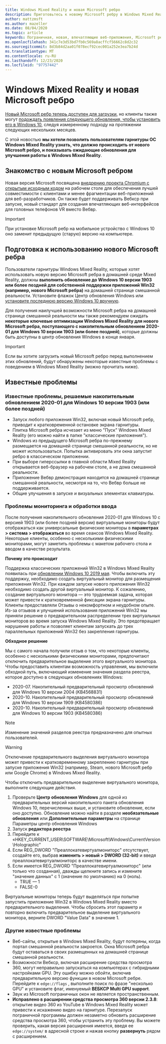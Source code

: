 ```yaml
---
title: Windows Mixed Reality и новая Microsoft ребро
description: Приготовьтесь к новому Microsoft ребру в Windows Mixed Reality. Сюда входят изменения, которые необходимо выполнить, обновления для поиска и известные проблемы.
author: mattzmsft
ms.author: mazeller
ms.date: 08/04/2020
ms.topic: article
keywords: Пограничная, новая, впечатляющие веб-приложения, Microsoft ребро, браузер, VR, 360, 360 видео, средство просмотра 360, вебкср, вебвр
ms.openlocfilehash: 341c7e3d53bd7fb0c569a8acffcf56662c8d2c32
ms.sourcegitcommit: 8d3b84d2aa01f078ecf92cec001a252e3ea7b24d
ms.translationtype: MT
ms.contentlocale: ru-RU
ms.lasthandoff: 12/23/2020
ms.locfileid: "97757442"
---
```

# <a name="windows-mixed-reality-and-the-new-microsoft-edge"></a>Windows Mixed Reality и новая Microsoft ребро

[Новый Microsoft ребр теперь доступен для загрузки](https://blogs.windows.com/windowsexperience/?p=173496), но клиенты также могут [подождать появления следующего обновления, чтобы установить его в Windows 10](https://blogs.windows.com/msedgedev/2020/01/15/upgrading-new-microsoft-edge-79-chromium/), следуя измеренному подходу на протяжении следующих нескольких месяцев. 

С этой новостью **мы хотели позволить пользователям гарнитуры ОС Windows Mixed Reality узнать, что должно происходить от нового Microsoft ребро, и показывать ожидающие обновления для улучшения работы в Windows Mixed Reality**.

## <a name="introducing-the-new-microsoft-edge"></a>Знакомство с новым Microsoft ребром

Новая версия Microsoft посвящена [внедрению проекта Chromium с открытым исходным кодом](https://blogs.windows.com/windowsexperience/2018/12/06/microsoft-edge-making-the-web-better-through-more-open-source-collaboration/) на рабочем столе для обеспечения лучшей совместимости с клиентами и менее фрагментации веб-приложений для веб-разработчиков. Он также будет поддерживать Вебкср при запуске, новый стандарт для создания впечатляющих веб-интерфейсов для головных телефонов VR вместо Вебвр.

>[!IMPORTANT]
>При установке Microsoft ребр на мобильное устройство с Windows 10 оно заменит предыдущую (старую) версию на компьютере.

## <a name="getting-ready-for-the-new-microsoft-edge"></a>Подготовка к использованию нового Microsoft ребра

Пользователи гарнитуры Windows Mixed Reality, которые хотят использовать новую версию Microsoft ребра в домашней среде Mixed Reality, должны **выполнить обновление до Windows 10 версии 1903 или более поздней для собственной поддержки приложений Win32 (например, нового Microsoft ребра)** на домашней странице смешанной реальности. Установите флажок Центр обновления Windows или [установите последнюю версию Windows 10 вручную](https://www.microsoft.com/en-us/software-download/windows10).

Для получения наилучшей возможности Microsoft ребра на домашней странице смешанной реальности мы также рекомендуем ожидать **некоторые ключевые оптимизации Windows Mixed Reality для нового Microsoft ребра, поступающего с накопительным обновлением 2020-01 для Windows 10 версии 1903 (или более поздней)**, которые должны быть доступны в центр обновления Windows в конце января.

>[!IMPORTANT]
>Если вы хотите загрузить новый Microsoft ребро перед выполнением этих обновлений, будут обнаружены некоторые известные проблемы с поведением в Windows Mixed Reality (можно прочитать ниже).

## <a name="known-issues"></a>Известные проблемы

### <a name="known-issues-resolved-by-the-2020-01-cumulative-update-for-windows-10-version-1903-or-later"></a>Известные проблемы, решаемые накопительным обновлением 2020-01 для Windows 10 версии 1903 (или более поздней)

- Запуск любого приложения Win32, включая новый Microsoft ребр, приводит к кратковременной остановке экрана гарнитуры.
- Плитка Microsoft ребра исчезает из меню "Пуск" Windows Mixed Reality (его можно найти в папке "классические приложения").
- Windows из предыдущего Microsoft ребра по-прежнему размещается на домашней странице смешанной реальности, но не может использоваться. Попытка активировать эти окна запустит ребро в классическом приложении.
- При выборе гиперссылки в главной области Mixed Reality открывается веб-браузер на рабочем столе, а не дома смешанной реальности.
- Приложение Вебвр демонстрация находится на домашней странице смешанной реальности, несмотря на то, что Вебвр больше не поддерживается.
- Общие улучшения в запуске и визуальных элементах клавиатуры.

### <a name="monitor-and-input-handling-issues"></a>Проблемы мониторинга и обработки ввода

После получения накопительного обновления 2020-01 для Windows 10 с версией 1903 (или более поздней версии) виртуальные мониторы будут отображаться как универсальные физические мониторы в **параметрах > система > отображаться** во время сеансов Windows Mixed Reality. Некоторые клиенты, особенно с несколькими физическими мониторами, могут заметить проблемы с макетом рабочего стола и вводом в качестве результата.

**Почему это происходит**

Поддержка классических приложений Win32 в Windows Mixed Reality появилась при [обновлении Windows 10 2019 мая](https://docs.microsoft.com/windows/mixed-reality/enthusiast-guide/release-notes-may-2019). Чтобы включить эту поддержку, необходимо создать виртуальный монитор для размещения приложения Win32. При каждом запуске нового приложения Win32 необходимо создать другой виртуальный монитор. К сожалению, создание виртуального монитора — это трудоемкая задача, которая может привести к кратковременной фиксации экрана гарнитуры. Клиенты предоставляли Отзывы о некомфортном и неудобном опыте. Из-за отзывов и улучшений использования приложений Win32 мы приняли решение о предварительном распределении трех виртуальных мониторов во время запуска Windows Mixed Reality. Это предотвращает нарушение работы и позволяет клиентам запускать до трех параллельных приложений Win32 без закрепления гарнитуры.

**Обходное решение**

Мы с самого начала получили отзыв о том, что некоторые клиенты, особенно с несколькими физическими мониторами, предпочитают отключить предварительное выделение этого виртуального монитора. Чтобы предоставить клиентам возможность управления, мы включили обходной путь, включающий изменение значения раздела реестра, которое доступно в следующих обновлениях Windows:

- 2020-07. Накопительный предварительный просмотр обновлений для Windows 10 версии 2004 (KB4568831)
- 2020-10. Накопительный предварительный просмотр обновлений для Windows 10 версии 1909 (KB4580386)
- 2020-10. Накопительный предварительный просмотр обновлений для Windows 10 версии 1903 (KB4580386)

>[!NOTE]
>Изменение значений разделов реестра предназначено для опытных пользователей.

>[!WARNING]
>Отключение предварительного выделения виртуального монитора может привести к кратковременному закреплению гарнитуры при запуске приложения Win32 (например, Steam, нового Microsoft ребр или Google Chrome) в Windows Mixed Reality.

Чтобы отключить предварительное выделение виртуального монитора, выполните следующие действия.
1. Проверьте **Центр обновления Windows** для одной из предварительных версий накопительного пакета обновления Windows 10, перечисленных выше, и установите обновление, если оно доступно. Обновление можно найти в разделе **необязательные обновления** или **Дополнительные параметры** на странице Параметры центр обновления Windows
2. Запуск **редактора реестра**
3. Перейдите к «HKEY_CURRENT_USER\SOFTWARE\Microsoft\Windows\CurrentVersion\Holographic\"
4. Если REG_DWORD "Преаллокатевиртуалмониторс" отсутствует, создайте его, выбрав **изменить > новый > DWORD (32-bit)** и введя преаллокатевиртуалмониторс в качестве имени.
5. Если имеется REG_DWORD "Преаллокатевиртуалмониторс" (или только что созданная), дважды щелкните запись и измените "значение данных" с 1 (значение по умолчанию) на 0 (ноль).
    * TRUE — 1
    * FALSE-0

Виртуальные мониторы теперь будут выделяться при попытке запустить приложение Win32 в Windows Mixed Reality вместо предварительного выделения. Чтобы сбросить этот параметр и повторно включить предварительное выделение виртуального монитора, верните DWORD "Value Data" в значение 1.

### <a name="other-known-issues"></a>Другие известные проблемы

-   Веб-сайты, открытые в Windows Mixed Reality, будут потеряны, когда портал смешанной реальности закроется. Окна Microsoft ребра будут оставаться в своих размещенных на домашней странице смешанной реальности.
- Возможности Вебкср, включая расширение средства просмотра 360, могут неправильно запускаться на компьютерах с гибридными настройками GPU. Эту ошибку можно обойти, включив предварительную версию функции в новом Microsoft ребре. Перейдите к `edge://flags` , выполните поиск по фразе "несколько GPU" и установите флаг, именуемый **ВЕБКСР Multi GPU support**.
-   Звук из Microsoft пограничных окон не является пространственным.
-   **Исправлено в расширении средства просмотра 360 версии 2.3.8**: открытие видео 360 из YouTube в Windows Mixed Reality может привести к искажению видео на гарнитуре. Перезапуск пограничной программы должен незаметно обновить расширение средства просмотра 360, чтобы устранить эту проблему. Вы можете проверить, какая версия расширения имеется, введя ее `edge://system/` в адресной строке и нажав кнопку **развернуть** рядом с расширением.

